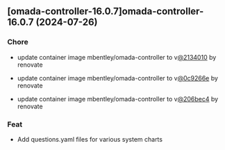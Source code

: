 

## [omada-controller-16.0.7]omada-controller-16.0.7 (2024-07-26)

### Chore



- update container image mbentley/omada-controller to v[@2134010](https://github.com/2134010) by renovate

- update container image mbentley/omada-controller to v[@0c9266e](https://github.com/0c9266e) by renovate

- update container image mbentley/omada-controller to v[@206bec4](https://github.com/206bec4) by renovate

### Feat



- Add questions.yaml files for various system charts